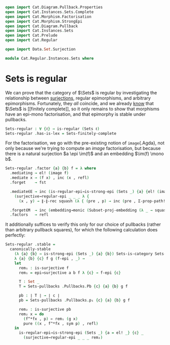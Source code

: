 ```agda
open import Cat.Diagram.Pullback.Properties
open import Cat.Instances.Sets.Complete
open import Cat.Morphism.Factorisation
open import Cat.Morphism.StrongEpi
open import Cat.Diagram.Pullback
open import Cat.Instances.Sets
open import Cat.Prelude
open import Cat.Regular

open import Data.Set.Surjection

module Cat.Regular.Instances.Sets where
```

# Sets is regular

<!--
```agda
open Factorisation
open is-regular
```
-->

We can prove that the category of $\Sets$ is regular by investigating
the relationship between [surjections], regular epimorphisms, and
arbitrary epimorphisms. Fortunately, they _all_ coincide, and we already
[know] that $\Sets$ is [[finitely complete]], so it only remains to show
that morphisms have an epi-mono factorisation, and that epimorphy is
stable under pullbacks.

[surjections]: Data.Set.Surjection.html#surjections-are-epic
[know]: Cat.Instances.Sets.Complete.html#finite-set-limits

```agda
Sets-regular : ∀ {ℓ} → is-regular (Sets ℓ)
Sets-regular .has-is-lex = Sets-finitely-complete
```

For the factorisation, we go with the pre-existing notion of
`image`{.Agda}, not only because we're trying to compute an _image_
factorisation, but because there is a natural surjection $a \epi \im(f)$
and an embedding $\im(f) \mono b$.

```agda
Sets-regular .factor {a} {b} f = λ where
  .mediating → el! (image f)
  .mediate x → (f x) , inc (x , refl)
  .forget    → fst

  .mediate∈E → inc (is-regular-epi→is-strong-epi (Sets _) {a} {el! (image f)} _
    (surjective→regular-epi _ _ _ λ {
      (x , y) → ∥-∥-rec squash (λ { (pre , p) → inc (pre , Σ-prop-path! p) }) y }))

  .forget∈M  → inc (embedding→monic (Subset-proj-embedding (λ _ → squash)))
  .factors   → refl
```

It additionally suffices to verify this only for our choice of pullbacks
(rather than arbitrary pullback squares), for which the following
calculation does perfectly:

```agda
Sets-regular .stable =
  canonically-stable
    (λ {a} {b} → is-strong-epi (Sets _) {a} {b}) Sets-is-category Sets-pullbacks
    λ {a} {b} {c} f g (f-epi , _) →
    let
      rem₁ : is-surjective f
      rem₁ = epi→surjective a b f λ {c} → f-epi {c}

      T : Set _
      T = Sets-pullbacks .Pullbacks.Pb {c} {a} {b} g f

      pb : ∣ T ∣ → ∣ c ∣
      pb = Sets-pullbacks .Pullbacks.p₁ {c} {a} {b} g f

      rem₂ : is-surjective pb
      rem₂ x = do
        (f^*fx , p) ← rem₁ (g x)
        pure ((x , f^*fx , sym p) , refl)
    in
      is-regular-epi→is-strong-epi (Sets _) {a = el! _} {c} _
        (surjective→regular-epi _ _ _ rem₂)
```
